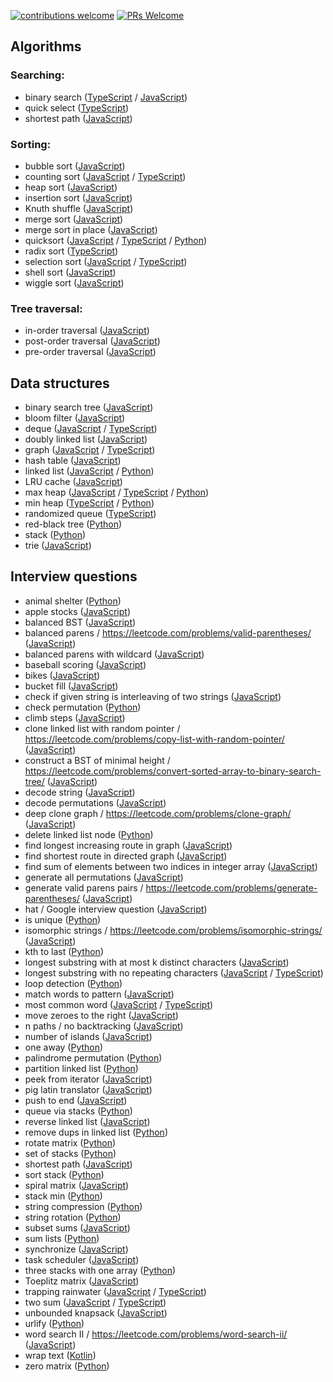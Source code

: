 [![contributions welcome](https://img.shields.io/badge/contributions-welcome-brightgreen.svg?style=flat)](https://github.com/gmal1/algoholics-anon/issues)
[![PRs Welcome](https://img.shields.io/badge/PRs-welcome-brightgreen.svg?style=flat-square)](https://github.com/gmal1/algoholics-anon/pulls)

## Algorithms
### Searching:
* binary search ([TypeScript](../master/algorithms/search/binarySearch.ts) / [JavaScript](../master/algorithms/search/binarySearch.js))
* quick select ([TypeScript](../master/algorithms/search/quickSelect.ts))
* shortest path ([JavaScript](../master/algorithms/search/shortestPath.js))

### Sorting:
* bubble sort ([JavaScript](../master/algorithms/sorts/BubbleSort.js))
* counting sort ([JavaScript](../master/algorithms/sorts/CountingSort.js) / [TypeScript](../master/algorithms/sorts/CountingSort.ts))
* heap sort ([JavaScript](../master/algorithms/sorts/HeapSort.js))
* insertion sort ([JavaScript](../master/algorithms/sorts/InsertionSort.js))
* Knuth shuffle ([JavaScript](../master/algorithms/sorts/knuthShuffle.js))
* merge sort ([JavaScript](../master/algorithms/sorts/MergeSort.js))
* merge sort in place ([JavaScript](../master/algorithms/sorts/mergeSortInPlace.js))
* quicksort ([JavaScript](../master/algorithms/sorts/QuickSort.js) / [TypeScript](../master/algorithms/sorts/QuickSort.ts) / [Python](../master/algorithms/sorts/QuickSort.py))
* radix sort ([TypeScript](../master/algorithms/sorts/RadixSort.ts))
* selection sort ([JavaScript](../master/algorithms/sorts/SelectionSort.js) / [TypeScript](../master/algorithms/sorts/SelectionSort.ts))
* shell sort ([JavaScript](../master/algorithms/sorts/ShellSort.js))
* wiggle sort ([JavaScript](../master/algorithms/sorts/WiggleSort.js))

### Tree traversal:
* in-order traversal ([JavaScript](../master/algorithms/treeTraversal/inorderTraversal.js))
* post-order traversal ([JavaScript](../master/algorithms/treeTraversal/postorderTraversal.js))
* pre-order traversal ([JavaScript](../master/algorithms/treeTraversal/preorderTraversal.js))

## Data structures
* binary search tree ([JavaScript](../master/data-structures/BST.js))
* bloom filter ([JavaScript](../master/data-structures/BloomFilter.js))
* deque ([JavaScript](../master/data-structures/Deque.js) / [TypeScript](../master/data-structures/Deque.ts))
* doubly linked list ([JavaScript](../master/data-structures/DoublyLinkedList.js))
* graph ([JavaScript](../master/data-structures/Graph.js) / [TypeScript](../master/data-structures/Graph.ts))
* hash table ([JavaScript](../master/data-structures/HashTable.js))
* linked list ([JavaScript](../master/data-structures/LinkedList.js) / [Python](../master/python/data-structures/linked_list.py))
* LRU cache ([JavaScript](../master/data-structures/LRUcache.js))
* max heap ([JavaScript](../master/data-structures/MaxHeap.js) / [TypeScript](../master/data-structures/MaxHeap.ts) / [Python](../master/python/data-structures/heaps.py))
* min heap ([TypeScript](../master/data-structures/MinHeap.ts) / [Python](../master/python/data-structures/heaps.py))
* randomized queue ([TypeScript](../master/data-structures/RandomizedQueue.ts))
* red-black tree ([Python](../master/python/data-structures/ll_red_black.py))
* stack ([Python](../master/python/cracking-coding/stacks_queues/stack.py))
* trie ([JavaScript](../master/data-structures/trie.js))

## Interview questions
* animal shelter ([Python](../master/python/cracking-coding/stacks_queues/animal_shelter.py))
* apple stocks ([JavaScript](../master/interview-questions/maxProfitCalc.js))
* balanced BST ([JavaScript](../master/interview-questions/balancedBST.js))
* balanced parens / https://leetcode.com/problems/valid-parentheses/ ([JavaScript](../master/interview-questions/balancedParens.js))
* balanced parens with wildcard ([JavaScript](../master/interview-questions/balancedParensWithWildCard.js))
* baseball scoring ([JavaScript](../master/interview-questions/baseballScoring.js))
* bikes ([JavaScript](../master/interview-questions/bikes.js))
* bucket fill ([JavaScript](../master/interview-questions/colorPixels.js))
* check if given string is interleaving of two strings ([JavaScript](../master/interview-questions/isInterleaved.js))
* check permutation ([Python](../master/python/cracking-coding/array_strings/is_perm.py))
* climb steps ([JavaScript](..//master/interview-questions/countWays.js))
* clone linked list with random pointer / https://leetcode.com/problems/copy-list-with-random-pointer/ ([JavaScript](../master/interview-questions/cloneLLwithRandomPtr.js))
* construct a BST of minimal height / https://leetcode.com/problems/convert-sorted-array-to-binary-search-tree/ ([JavaScript](../master/interview-questions/minHeightBST.js))
* decode string ([JavaScript](../master/interview-questions/decodeString.js))
* decode permutations ([JavaScript](../master/interview-questions/decodeWays.js))
* deep clone graph / https://leetcode.com/problems/clone-graph/ ([JavaScript](../master/interview-questions/deepCloneGraph.js))
* delete linked list node ([Python](../master/python/cracking-coding/linked_list/del_node.py))
* find longest increasing route in graph ([JavaScript](../master/interview-questions/longestIncreasingInGraph.js))
* find shortest route in directed graph ([JavaScript](../master/interview-questions/findRoute.js))
* find sum of elements between two indices in integer array ([JavaScript](../master/interview-questions/rangeSumQuery.js))
* generate all permutations ([JavaScript](../master/interview-questions/generateAllPerms.js))
* generate valid parens pairs / https://leetcode.com/problems/generate-parentheses/ ([JavaScript](../master/interview-questions/generateParens.js))
* hat / Google interview question ([JavaScript](../master/interview-questions/hat.js))
* is unique ([Python](../master/python/cracking-coding/array_strings/is_unique.py))
* isomorphic strings / https://leetcode.com/problems/isomorphic-strings/ ([JavaScript](../master/interview-questions/isomorphicStrings.js))
* kth to last ([Python](../master/python/cracking-coding/linked_list/kth_to_last.py))
* longest substring with at most k distinct characters ([JavaScript](../master/interview-questions/longestSubstringKDistinct.js))
* longest substring with no repeating characters ([JavaScript](../master/interview-questions/longestSubStrNoRepeat.js) / [TypeScript](../master/interview-questions/longestSubStrNoRepeat.ts))
* loop detection ([Python](../master/python/cracking-coding/linked_list/loop_detection.py))
* match words to pattern ([JavaScript](../master/interview-questions/matchPattern.js))
* most common word ([JavaScript](../master/interview-questions/mostCommonWord.js) / [TypeScript](../master/interview-questions/mostCommonWord.ts))
* move zeroes to the right ([JavaScript](../master/interview-questions/moveZeroesRight.js))
* n paths / no backtracking ([JavaScript](../master/interview-questions/nPathsNoBacktracking.js))
* number of islands ([JavaScript](../master/interview-questions/numberOfIslands.js))
* one away ([Python](../master/python/cracking-coding/array_strings/one_away.py))
* palindrome permutation ([Python](../master/python/cracking-coding/array_strings/palin_perm.py))
* partition linked list ([Python](../master/python/cracking-coding/linked_list/partition.py))
* peek from iterator ([JavaScript](../master/interview-questions/peekFromIterator.js))
* pig latin translator ([JavaScript](../master/interview-questions/pigLatin.js))
* push to end ([JavaScript](../master/interview-questions/pushToEnd.js))
* queue via stacks ([Python](../master/python/cracking-coding/stacks_queues/queue_w_stacks.py))
* reverse linked list ([JavaScript](../master/interview-questions/reverseLinkedList.js))
* remove dups in linked list ([Python](../master/python/cracking-coding/linked_list/remove_dups.py))
* rotate matrix ([Python](../master/python/cracking-coding/array_strings/rotate_matrix.py))
* set of stacks ([Python](../master/python/cracking-coding/stacks_queues/set_of_stacks.py))
* shortest path ([JavaScript](../master/interview-questions/shortestPath.js))
* sort stack ([Python](../master/python/cracking-coding/stacks_queues/sort_stack.py))
* spiral matrix ([JavaScript](../master/interview-questions/spiralMatrix.js))
* stack min ([Python](../master/python/cracking-coding/stacks_queues/stack_min.py))
* string compression ([Python](../master/python/cracking-coding/array_strings/str_compression.py))
* string rotation ([Python](../master/python/cracking-coding/array_strings/string_rotation.py))
* subset sums ([JavaScript](../master/interview-questions/subsetSums.js))
* sum lists ([Python](../master/python/cracking-coding/linked_list/sum_digits.py))
* synchronize ([JavaScript](../master/interview-questions/synchronize.js))
* task scheduler ([JavaScript](../master/interview-questions/taskScheduler.js))
* three stacks with one array ([Python](../master/python/cracking-coding/stacks_queues/three_in_one.py))
* Toeplitz matrix ([JavaScript](../master/interview-questions/toeplitzMatrix.js))
* trapping rainwater ([JavaScript](../master/interview-questions/trappingRainwater.js) / [TypeScript](../master/interview-questions/trappingRainwater.ts))
* two sum ([JavaScript](../master/interview-questions/twoSum.js) / [TypeScript](../master/interview-questions/twoSum.ts))
* unbounded knapsack ([JavaScript](../master/interview-questions/unboundedKnapsack.js))
* urlify ([Python](../master/python/cracking-coding/array_strings/urlify.py))
* word search II / https://leetcode.com/problems/word-search-ii/ ([JavaScript](../master/interview-questions/wordSearchTwo.js))
* wrap text ([Kotlin](../master/interview-questions/wrapText.kt))
* zero matrix ([Python](../master/python/cracking-coding/array_strings/zero_matrix.py))